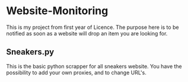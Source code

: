 # Website-Monitoring

This is my project from first year of Licence. The purpose here is to be notified as soon as a website will drop an item you are looking for. 

## Sneakers.py

This is the basic python scrapper for all sneakers website. You have the possibility to add your own proxies, and to change URL's.

